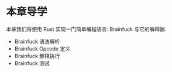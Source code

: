 # 本章导学

本章我们将使用 Rust 实现一门简单编程语言: Brainfuck 与它的解释器.

- Brainfuck 语法解析
- Brainfuck Opcode 定义
- Brainfuck 解释执行
- Brainfuck 测试
